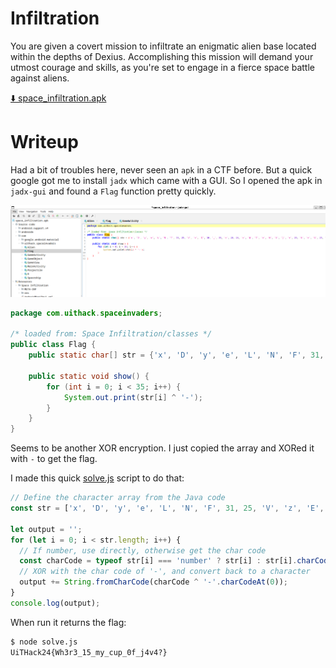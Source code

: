# Infiltration

You are given a covert mission to infiltrate an enigmatic alien base located within the depths of Dexius. Accomplishing this mission will demand your utmost courage and skills, as you're set to engage in a fierce space battle against aliens.

[⬇️ space_infiltration.apk](./space_infiltration.apk)

# Writeup

Had a bit of troubles here, never seen an `apk` in a CTF before. But a quick google got me to install `jadx` which came with a GUI. So I opened the apk in `jadx-gui` and found a `Flag` function pretty quickly.

![Alt text](image.png)

```java
package com.uithack.spaceinvaders;

/* loaded from: Space Infiltration/classes */
public class Flag {
    public static char[] str = {'x', 'D', 'y', 'e', 'L', 'N', 'F', 31, 25, 'V', 'z', 'E', 30, '_', 30, 'r', 28, 24, 'r', '@', 'T', 'r', 'N', 'X', ']', 'r', 29, 'K', 'r', 'G', 25, '[', 25, 18, 'P'};

    public static void show() {
        for (int i = 0; i < 35; i++) {
            System.out.print(str[i] ^ '-');
        }
    }
}
```

Seems to be another XOR encryption. I just copied the array and XORed it with `-` to get the flag.

I made this quick [solve.js](solve.js) script to do that:

```javascript
// Define the character array from the Java code
const str = ['x', 'D', 'y', 'e', 'L', 'N', 'F', 31, 25, 'V', 'z', 'E', 30, '_', 30, 'r', 28, 24, 'r', '@', 'T', 'r', 'N', 'X', ']', 'r', 29, 'K', 'r', 'G', 25, '[', 25, 18, 'P'];

let output = '';
for (let i = 0; i < str.length; i++) {
  // If number, use directly, otherwise get the char code
  const charCode = typeof str[i] === 'number' ? str[i] : str[i].charCodeAt(0);
  // XOR with the char code of '-', and convert back to a character
  output += String.fromCharCode(charCode ^ '-'.charCodeAt(0));
}
console.log(output);
```

When run it returns the flag:

```bash
$ node solve.js 
UiTHack24{Wh3r3_15_my_cup_0f_j4v4?}
```